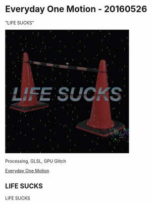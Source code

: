 # Everyday One Motion - 20160526  

"LIFE SUCKS"  

![](20160526.gif)  

Processing, GLSL, GPU Glitch  

[Everyday One Motion](http://motions.work/motion/241)  

## LIFE SUCKS

LIFE SUCKS
